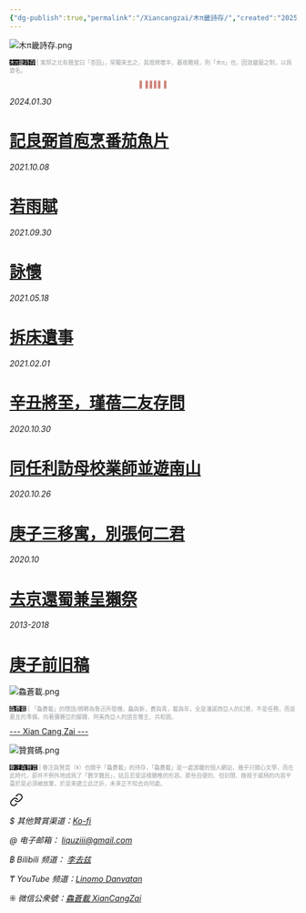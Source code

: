 ```yaml
---
{"dg-publish":true,"permalink":"/Xiancangzai/木π畿詩存/","created":"2025-04-21T10:56:39.116+08:00"}
---
```



![木π畿詩存.png](/img/user/%E9%99%84%E4%BB%B6/%E9%99%84%E4%BB%B62024/%E6%9C%A8%CF%80%E7%95%BF%E8%A9%A9%E5%AD%98.png)

<p style="font-size:0.7em; color:#999ea2"><ins style="font-size:1em;background: black;color:white">木π畿詩存</ins> | 寓邸之北有膳堂曰「杏园」，常獨來去之，其燈牌壞半，暮夜瞻視，則「木π」也，因效畿服之制，以爲齋名。</p>

<div class="spacer"></div>

<p style="text-align:center;color:#B54434;font-size:0.8em;">⫷ 𠈨𠯮󱠚󱉯 ⫸</p>



<div class="header-media"
     style="background-image: url(' https://www.artbible.info/images/anoniem_jona_walvis_grt.jpg ');">
    <a href=" https://www.xiancangzai.com/Xiancangzai/%E8%A8%98%E8%89%AF%E5%BC%BC%E9%A6%96%E5%BA%96%E7%83%B9%E7%95%AA%E8%8C%84%E9%AD%9A%E7%89%87/"
       class="card-link"></a>
    <div class="text-content">
        <p><cite>2024.01.30</cite></p>
        <h1>
            <a href="https://www.xiancangzai.com/Xiancangzai/%E8%A8%98%E8%89%AF%E5%BC%BC%E9%A6%96%E5%BA%96%E7%83%B9%E7%95%AA%E8%8C%84%E9%AD%9A%E7%89%87/">記良弼首庖烹番茄魚片</a>
        </h1>
    </div>
</div>

<div class="header-media"
     style="background-image: url(' https://imgprx.livejournal.net/fadff66b417c73c46418c199938a41fd87966e74/FEf5aTjSLcCdxsgT7AFrEk9IRk22tTQ1CPeviM9UpOEDXONFsBs9mmWlc_zMDPbse1Lmrf4yQDQ77v1Fe5Po6FgvAdoiqXcuh6PzuZIWYNPVExbtehwP_OgFq4vKW2LU ');">
    <a href=" https://www.xiancangzai.com/Xiancangzai/%E8%8B%A5%E9%9B%A8%E8%B3%A6/"
       class="card-link"></a>
    <div class="text-content">
        <p><cite>2021.10.08</cite></p>
        <h1>
            <a href="https://www.xiancangzai.com/Xiancangzai/%E8%8B%A5%E9%9B%A8%E8%B3%A6/">若雨賦</a>
        </h1>
    </div>
</div>

<div class="header-media"
     style="background-image: url(' https://www.xiancangzai.com/img/user/%E9%99%84%E4%BB%B6/attachment/%E8%A9%A0%E6%87%B7.jpg ');">
    <a href=" https://www.xiancangzai.com/Xiancangzai/%E8%A9%A0%E6%87%B7/"
       class="card-link"></a>
    <div class="text-content">
        <p><cite>2021.09.30</cite></p>
        <h1>
            <a href="https://www.xiancangzai.com/Xiancangzai/%E8%A9%A0%E6%87%B7/">詠懷</a>
        </h1>
    </div>
</div>

<div class="header-media"
     style="background-image: url(' https://www.xiancangzai.com/img/user/%E9%99%84%E4%BB%B6/attachment/%E6%8B%86%E5%BA%8A%E9%81%BA%E4%BA%8B.jpg ');">
    <a href=" https://www.xiancangzai.com/Xiancangzai/%E6%8B%86%E5%BA%8A%E9%81%BA%E4%BA%8B/"
       class="card-link"></a>
    <div class="text-content">
        <p><cite>2021.05.18</cite></p>
        <h1>
            <a href="https://www.xiancangzai.com/Xiancangzai/%E6%8B%86%E5%BA%8A%E9%81%BA%E4%BA%8B/">拆床遺事</a>
        </h1>
    </div>
</div>

<div class="header-media"
     style="background-image: url(' https://www.xiancangzai.com/img/user/%E9%99%84%E4%BB%B6/attachment/%E8%BE%9B%E4%B8%91%E5%B0%87%E8%87%B3%EF%BC%8C%E7%91%BE%E8%93%93%E4%BA%8C%E5%8F%8B%E5%AD%98%E5%95%8F.jpg ');">
    <a href=" https://www.xiancangzai.com/Xiancangzai/%E8%BE%9B%E4%B8%91%E5%B0%87%E8%87%B3%EF%BC%8C%E7%91%BE%E8%93%93%E4%BA%8C%E5%8F%8B%E5%AD%98%E5%95%8F/"
       class="card-link"></a>
    <div class="text-content">
        <p><cite>2021.02.01</cite></p>
        <h1>
            <a href="https://www.xiancangzai.com/Xiancangzai/%E8%BE%9B%E4%B8%91%E5%B0%87%E8%87%B3%EF%BC%8C%E7%91%BE%E8%93%93%E4%BA%8C%E5%8F%8B%E5%AD%98%E5%95%8F/">辛丑將至，瑾蓓二友存問</a>
        </h1>
    </div>
</div>

<div class="header-media"
     style="background-image: url(' https://www.xiancangzai.com/img/user/%E9%99%84%E4%BB%B6/attachment/%E5%90%8C%E4%BB%BB%E5%88%A9%E8%A8%AA%E6%AF%8D%E6%A0%A1%E6%A5%AD%E5%B8%AB%E4%B8%A6%E9%81%8A%E5%8D%97%E5%B1%B1.jpg ');">
    <a href=" https://www.xiancangzai.com/Xiancangzai/%E5%90%8C%E4%BB%BB%E5%88%A9%E8%A8%AA%E6%AF%8D%E6%A0%A1%E6%A5%AD%E5%B8%AB%E4%B8%A6%E9%81%8A%E5%8D%97%E5%B1%B1/"
       class="card-link"></a>
    <div class="text-content">
        <p><cite>2020.10.30</cite></p>
        <h1>
            <a href="https://www.xiancangzai.com/Xiancangzai/%E5%90%8C%E4%BB%BB%E5%88%A9%E8%A8%AA%E6%AF%8D%E6%A0%A1%E6%A5%AD%E5%B8%AB%E4%B8%A6%E9%81%8A%E5%8D%97%E5%B1%B1/">同任利訪母校業師並遊南山</a>
        </h1>
    </div>
</div>

<div class="header-media"
     style="background-image: url(' https://www.xiancangzai.com/img/user/%E9%99%84%E4%BB%B6/attachment/%E5%BA%9A%E5%AD%90%E4%B8%89%E7%A7%BB%E5%AF%93%EF%BC%8C%E5%88%A5%E5%BC%B5%E4%BD%95%E4%BA%8C%E5%90%9B.png ');">
    <a href=" https://www.xiancangzai.com/Xiancangzai/%E5%BA%9A%E5%AD%90%E4%B8%89%E7%A7%BB%E5%AF%93%EF%BC%8C%E5%88%A5%E5%BC%B5%E4%BD%95%E4%BA%8C%E5%90%9B/"
       class="card-link"></a>
    <div class="text-content">
        <p><cite>2020.10.26</cite></p>
        <h1>
            <a href="https://www.xiancangzai.com/Xiancangzai/%E5%BA%9A%E5%AD%90%E4%B8%89%E7%A7%BB%E5%AF%93%EF%BC%8C%E5%88%A5%E5%BC%B5%E4%BD%95%E4%BA%8C%E5%90%9B/">庚子三移寓，別張何二君</a>
        </h1>
    </div>
</div>

<div class="header-media"
     style="background-image: url(' https://www.xiancangzai.com/img/user/%E9%99%84%E4%BB%B6/attachment/%E5%8E%BB%E4%BA%AC%E9%82%84%E8%9C%80%E5%85%BC%E5%91%88%E7%8D%BA%E7%A5%AD.jpg ');">
    <a href=" https://www.xiancangzai.com/Xiancangzai/%E5%8E%BB%E4%BA%AC%E9%82%84%E8%9C%80%E5%85%BC%E5%91%88%E7%8D%BA%E7%A5%AD/"
       class="card-link"></a>
    <div class="text-content">
        <p><cite>2020.10</cite></p>
        <h1>
            <a href="https://www.xiancangzai.com/Xiancangzai/%E5%8E%BB%E4%BA%AC%E9%82%84%E8%9C%80%E5%85%BC%E5%91%88%E7%8D%BA%E7%A5%AD/">去京還蜀兼呈獺祭</a>
        </h1>
    </div>
</div>

<div class="header-media"
     style="background-image: url(' https://i.pinimg.com/736x/e4/98/c4/e498c405da87eecda82b092d61fb5d91.jpg ');">
    <a href=" https://www.xiancangzai.com/Xiancangzai/%E5%BA%9A%E5%AD%90%E5%89%8D%E6%97%A7%E7%A8%BF/"
       class="card-link"></a>
    <div class="text-content">
        <p><cite>2013-2018</cite></p>
        <h1>
            <a href="https://www.xiancangzai.com/Xiancangzai/%E5%BA%9A%E5%AD%90%E5%89%8D%E6%97%A7%E7%A8%BF/">庚子前旧稿</a>
        </h1>
    </div>
</div>


![鱻蒼載.png](/img/user/%E9%99%84%E4%BB%B6/%E9%99%84%E4%BB%B62024/%E9%B1%BB%E8%92%BC%E8%BC%89.png)

<p style="font-size:0.7em; color:#999ea2"><ins style="font-size:1em;background: black;color:white">鱻蒼載</ins> | 「鱻蒼載」的隱語/鴘轉為魯迅所發機，鱻與新，蒼與青，載與年，全是潘諾西亞人的幻覺，不是任務，而是悬亙的準備，向著彌賽亞的腳踵、阿美西亞人的語言僭主、共和囻。</p>

<div class="splitline"><a href="https://www.xiancangzai.com/">--- Xian Cang Zai ---</a></div>

![贊賞碼.png](/img/user/%E9%99%84%E4%BB%B6/%E9%99%84%E4%BB%B62024/%E8%B4%8A%E8%B3%9E%E7%A2%BC.png)

<p style="font-size:0.7em; color:#999ea2"><ins style="font-size:1em;background: black;color:white">眷注與贊賞</ins> | 眷注與贊賞（¥）也關乎「鱻蒼載」的持存，「鱻蒼載」是一處游離的個人網站，幾乎只關心文學，而在此時代，卻并不例外地成爲了「數字難民」，姑且忍受這樣驕稚的形容。那些自便的、但封閉、敞視于威柄的内容平臺於是必須被放棄，於是來建立此迂折，未來正不知去向何處。</p>


<div class="transclusion internal-embed is-loaded"><a class="markdown-embed-link" href="/xiancangzai/link-tree/" aria-label="Open link"><svg xmlns="http://www.w3.org/2000/svg" width="24" height="24" viewBox="0 0 24 24" fill="none" stroke="currentColor" stroke-width="2" stroke-linecap="round" stroke-linejoin="round" class="svg-icon lucide-link"><path d="M10 13a5 5 0 0 0 7.54.54l3-3a5 5 0 0 0-7.07-7.07l-1.72 1.71"></path><path d="M14 11a5 5 0 0 0-7.54-.54l-3 3a5 5 0 0 0 7.07 7.07l1.71-1.71"></path></svg></a><div class="markdown-embed">





<cite>$ 其他贊賞渠道：[Ko-fi](https://ko-fi.com/xiancangzai)</cite>

<cite>@ 电子邮箱： liquziii@gmail.com </cite>

<cite>฿ Bilibili 频道： [李去兹](https://space.bilibili.com/1676863200)</cite>

<cite>₸ YouTube 频道：[Linomo Danvatan](http://www.youtube.com/@LinomoDanvatan) </cite>

<cite>⁜ 微信公衆號：[鱻蒼載 XianCangZai](https://mp.weixin.qq.com/s/yneTMt9zIapGXF9yfuvOkg)</cite>


</div></div>

